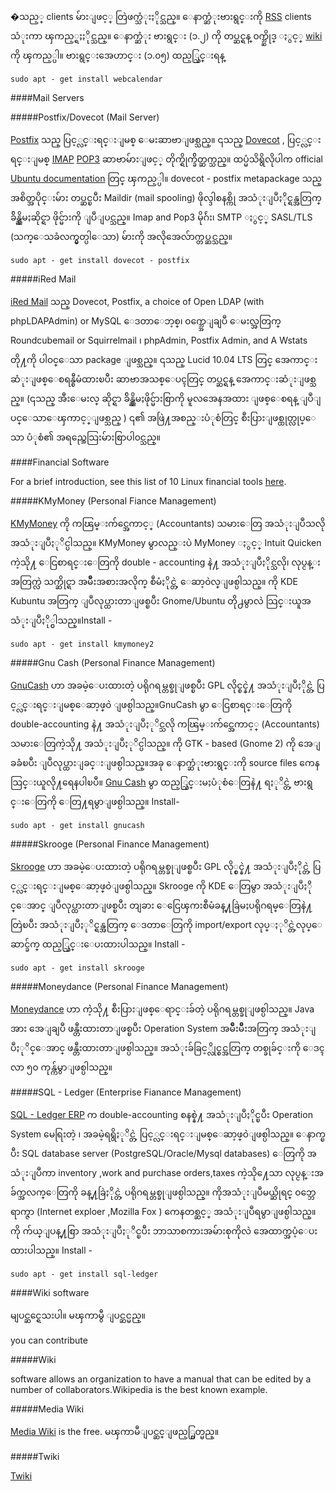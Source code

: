 ﻿�သည့္ clients မ်ားျဖင့္ တြဲဖက္သံုးႏိုင္သည္။ ေနာက္ဆံုးဗားရွင္းကို [RSS]( http://en.wikipedia.org/wiki/RSS ) clients သံုးကာ ၾကည့္ရႈႏိုင္သည္။ ေနာက္ဆံုး ဗားရွင္း (၁.၂) ကို တပ္ဆင္ရန္ ၀က္ဘ္ဆိုဒ္ ႏွင့္ [wiki](http://www.k5n.us/wiki/index.pmp?title=Main_Page)
ကို ၾကည့္ပါ။ ဗားရွင္းအေဟာင္း (၁.၀၅) ထည့္သြင္းရန္ 

	sudo apt - get install webcalendar

####Mail Servers

#####Postfix/Dovecot (Mail Server)

[Postfix](http://www.postfix.org/) သည္ ပြင့္လင္းရင္းျမစ္ ေမးဆာဗာျဖစ္သည္။ ၎သည္ [Dovecot](http://www.dovecot.org/) , ပြင့္လင္းရင္းျမစ္ [IMAP](http://en.wikipedia.org/wiki/Internet_Message_Access_Protocol) [POP3](http://en.wikipedia.org/wiki/Post_Office_Protocol) ဆာဗာမ်ားျဖင့္ တိုက္ရိုက္ခ်ိတ္ဆက္သည္။ ထပ္မံသိရွိလိုပါက official [Ubuntu documentation](http://help.ubuntu.com/11.04/serverguide/C/email_services.html) တြင္ ၾကည့္ပါ။ dovecot - postfix metapackage သည္ အစိတ္အပိုင္းမ်ား တပ္ဆင္ၿပီး Maildir (mail spooling) ဖိုလ္ဒါစနစ္ကို အသံုးျပဳႏိုင္ရန္အတြက္ ခ်ိန္ညွိမႈဆိုင္ရာ ဖိုင္မ်ားကို ျပဳျပင္သည္။ Imap and Pop3 မိုဂ်ဴး၊ SMTP ႏွင့္ SASL/TLS (သက္ေသခံလက္မွတ္ပါေသာ) မ်ားကို အလိုအေလ်ာက္တပ္ဆင္သည္။

	sudo apt - get install dovecot - postfix

#####iRed Mail

[iRed Mail](http://code.google.com/p/iredmail/wiki/installation_on_Ubuntu) သည္ Dovecot, Postfix, a choice of Open LDAP (with phpLDAPAdmin) or MySQL ေဒတာေဘ့စ္၊
၀က္ဘ္အေျချပဳ ေမးလ္အတြက္  Roundcubemail or Squirrelmail ၊ phpAdmin, Postfix Admin, and A Wstats တို႔ကို ပါ၀င္ေသာ package ျဖစ္သည္။ ၎သည္ Lucid 10.04 LTS တြင္ အေကာင္းဆံုးျဖစ္ေစရန္စီမံထားၿပီး ဆာဗာအသစ္ေပၚတြင္ တပ္ဆင္ရန္ အေကာင္းဆံုးျဖစ္သည္။ (၎သည္ အီးေမးလ္ ဆိုင္ရာ ခ်ိန္ညွိမႈဖိုင္မ်ားစြာကို မူလအေနအထား ျဖစ္ေစရန္ ျပဳျပင္ေသာေၾကာင့္ျဖစ္သည္ ) ၎၏ အဖြဲ႔အစည္းပံုစံတြင္ စီးပြားျဖစ္ထုတ္လုပ္ေသာ ပံုစံ၏ အရည္အေသြးမ်ားစြာပါ၀င္သည္။

####Financial Software

For a brief introduction, see this list of 10 Linux financial tools [here](http://ubuntudoctor.com/content/news/10-linux-financial-tools).

#####KMyMoney (Personal Fiance Management)

[KMyMoney](http://kmymoney2.sourceforge.net/index-home.html) ကို ကၽြမ္းက်င္အေကာင့္ (Accountants) သမားေတြ အသံုးျပဳသလို အသံုးျပဳႏုိင္ပါသည္။ KMyMoney မွာလည္းပဲ MyMoney ႏွင့္ Intuit Quicken ကဲ့သို႔ ေငြစာရင္းေတြကို  double - accounting နဲ႔ အသံုးျပဳႏိုင္သလို၊ လုပ္ငန္းအတြက္လဲ သက္ဆိုင္ရာ အမ်ဳိးအစားအလိုက္ စီမံႏိုင္တဲ့ ေဆာ့၀ဲလ္ျဖစ္ပါသည္။ ကို KDE Kubuntu အတြက္ ျပဳလုပ္ထားတာျဖစ္ၿပီး Gnome/Ubuntu တို႕မွာလဲ သြင္းယူအသံုးျပဳႏို္င္ပါသည္။Install -

	sudo apt - get install kmymoney2

#####Gnu Cash (Personal Finance Management)

[GnuCash](http://www.gnucash.org/) ဟာ အခမဲ့ေပးထားတဲ့ ပရိုဂရမ္တစ္ခုျဖစ္ၿပီး GPL 
လိုင္စင္နဲ႔ အသံုးျပဳႏိုင္တဲ့ ပြင့္လင္းရင္းျမစ္ေဆာ့ဖ္၀ဲ ျဖစ္ပါသည္။GnuCash မွာ ေငြစာရင္းေတြကို double-accounting နဲ႔ အသံုးျပဳႏုိင္သလို ကၽြမ္းက်င္အေကာင့္ (Accountants) သမားေတြကဲ့သို႔ အသံုးျပဳႏုိင္ပါသည္။ ကို GTK - based (Gnome 2) ကို အေျခခံၿပီး ျပဳလုပ္ထားျခင္းျဖစ္ပါသည္။အခု ေနာက္ဆံုးဗားရွင္းကို source files ကေန သြင္းယူလို႔ရေနပါၿပီ။ [Gnu Cash](http://www.gnucash.org/) မွာ ထည့္သြင္းမႈပံုစံေတြနဲ႔ ရႏုိင္တဲ့ ဗားရွင္းေတြကို ေတြ႔ရမွာျဖစ္ပါသည္။ Install-

	sudo apt - get install gnucash

#####Skrooge (Personal Finance Management)

[Skrooge](http://skrooge.org/) ဟာ အခမဲ့ေပးထားတဲ့ ပရိုဂရမ္တစ္ခုျဖစ္ၿပီး GPL လို္င္စင္နဲ႔ အသံုးျပဳႏိုင္တဲ့ ပြင့္လင္းရင္းျမစ္ေဆာ့ဖ္၀ဲျဖစ္ပါသည္။ Skrooge ကို KDE ေတြမွာ အသံုးျပဳႏိုင္ေအာင္ ျပဳလုပ္ထားတာျဖစ္ၿပီး တျခား ေငြေၾကးစီမံခန္႔ခြဲမႈပရိုဂရမ္ေတြနဲ႔ တြဲၿပီး အသံုးျပဳႏုိင္ရန္အတြက္ ေဒတာေတြကို import/export လုပ္ႏုိင္တဲ့လုပ္ေဆာင္ခ်က္ ထည့္သြင္းေပးထားပါသည္။ Install -

	sudo apt - get install skrooge

#####Moneydance (Personal Finance Management)

[Moneydance](http://moneydance.com/) ဟာ ကဲ့သို႔ စီးပြားျဖစ္ေရာင္းခ်တဲ့ ပရိုဂရမ္တစ္ခုျဖစ္ပါသည္။ Java အား အေျချပဳ ဖန္တီးထားတာျဖစ္ၿပီး Operation System အမ်ဳိးမ်ဳိးအတြက္ အသံုးျပဳႏုိင္ေအာင္ ဖန္တီးထားတာျဖစ္ပါသည္။ အသံုးခ်ခြင့္လိုင္စင္အတြက္  တစ္ခုခ်င္းကို ေဒၚလာ ၅၀ ကုန္က်မွာျဖစ္ပါသည္။

#####SQL - Ledger (Enterprise Fianance Management)

[SQL - Ledger ERP](http://www.sql-ledger.org/) က double-accounting စနစ္နဲ႔ အသံုးျပဳႏိုင္ၿပီး
Operation System မေရြးတဲ့ ၊ အခမဲ့ရရွိႏုိင္တဲ့ ပြင့္လင္းရင္းျမစ္ေဆာ့ဖ္၀ဲျဖစ္ပါသည္။ ေနာက္ၿပီး SQL database server (PostgreSQL/Oracle/Mysql databases) ေတြကို အသံုးျပဳကာ inventory ,work and purchase orders,taxes ကဲ့သို႔ေသာ လုပ္ငန္းအခ်က္အလက္ေတြကို ခန္႔ခြဲႏိုင္တဲ့ ပရိုဂရမ္တစ္ခုျဖစ္ပါသည္။ ကိုအသံုးျပဳမယ္ဆိုရင္ ၀ဘ္ဘေရာက္ဇာ (Internet exploer ,Mozilla Fox ) ကေနတစ္ဆင့္ အသံုးျပဳရမွာျဖစ္ပါသည္။ ကို က်ယ္ျပန္႔စြာ အသံုးျပဳႏုိင္ၿပီး ဘာသာစကားအမ်ားစုကိုလဲ အေထာက္အပံ့ေပးထားပါသည္။ Install -

	sudo apt - get install sql-ledger

####Wiki software

မျပင္ဆင္ရေသးပါ။ မၾကာမွီ ျပင္ဆင္မည္။

you can contribute

#####Wiki 

software allows an organization to have a manual that can be edited by a number of collaborators.Wikipedia is the best known example.

#####Media Wiki

[Media Wiki](http://www.mediawiki.org) is the free. မၾကာမီျပင္ဆင္ျဖည့္စြတ္မည္။

#####Twiki

[Twiki](http://twiki.org)
